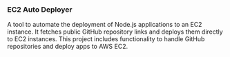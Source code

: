 ### EC2 Auto Deployer

A tool to automate the deployment of Node.js applications to an EC2 instance. It fetches public GitHub repository links and deploys them directly to EC2 instances. This project includes functionality to handle GitHub repositories and deploy apps to AWS EC2.
